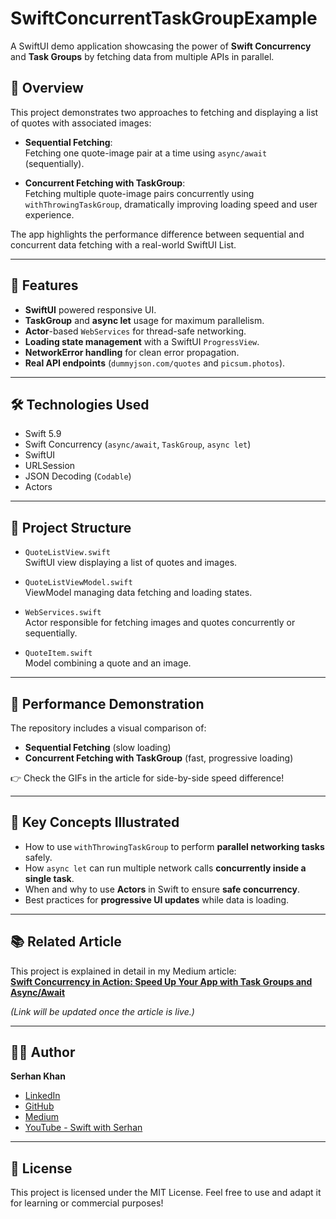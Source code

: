 # SwiftConcurrentTaskGroupExample

A SwiftUI demo application showcasing the power of **Swift Concurrency** and **Task Groups** by fetching data from multiple APIs in parallel.

## 🚀 Overview

This project demonstrates two approaches to fetching and displaying a list of quotes with associated images:

- **Sequential Fetching**:  
  Fetching one quote-image pair at a time using `async/await` (sequentially).
  
- **Concurrent Fetching with TaskGroup**:  
  Fetching multiple quote-image pairs concurrently using `withThrowingTaskGroup`, dramatically improving loading speed and user experience.

The app highlights the performance difference between sequential and concurrent data fetching with a real-world SwiftUI List.

---

## 📸 Features

- **SwiftUI** powered responsive UI.
- **TaskGroup** and **async let** usage for maximum parallelism.
- **Actor**-based `WebServices` for thread-safe networking.
- **Loading state management** with a SwiftUI `ProgressView`.
- **NetworkError handling** for clean error propagation.
- **Real API endpoints** (`dummyjson.com/quotes` and `picsum.photos`).

---

## 🛠 Technologies Used

- Swift 5.9
- Swift Concurrency (`async/await`, `TaskGroup`, `async let`)
- SwiftUI
- URLSession
- JSON Decoding (`Codable`)
- Actors

---

## 📂 Project Structure

- `QuoteListView.swift`  
  SwiftUI view displaying a list of quotes and images.

- `QuoteListViewModel.swift`  
  ViewModel managing data fetching and loading states.

- `WebServices.swift`  
  Actor responsible for fetching images and quotes concurrently or sequentially.

- `QuoteItem.swift`  
  Model combining a quote and an image.

---

## 🎥 Performance Demonstration

The repository includes a visual comparison of:

- **Sequential Fetching** (slow loading)
- **Concurrent Fetching with TaskGroup** (fast, progressive loading)

👉 Check the GIFs in the article for side-by-side speed difference!

---

## 🧠 Key Concepts Illustrated

- How to use `withThrowingTaskGroup` to perform **parallel networking tasks** safely.
- How `async let` can run multiple network calls **concurrently inside a single task**.
- When and why to use **Actors** in Swift to ensure **safe concurrency**.
- Best practices for **progressive UI updates** while data is loading.

---

## 📚 Related Article

This project is explained in detail in my Medium article:  
**[Swift Concurrency in Action: Speed Up Your App with Task Groups and Async/Await]()**

*(Link will be updated once the article is live.)*

---

## 👨‍💻 Author

**Serhan Khan**  
- [LinkedIn](https://www.linkedin.com/in/serhan-khan-97b577103/)
- [GitHub](https://github.com/khanboy1989)
- [Medium](https://medium.com/@serhankhan)
- [YouTube - Swift with Serhan](https://www.youtube.com/@SwiftwithSerhan-d7x)

---

## 📜 License

This project is licensed under the MIT License. Feel free to use and adapt it for learning or commercial purposes!
